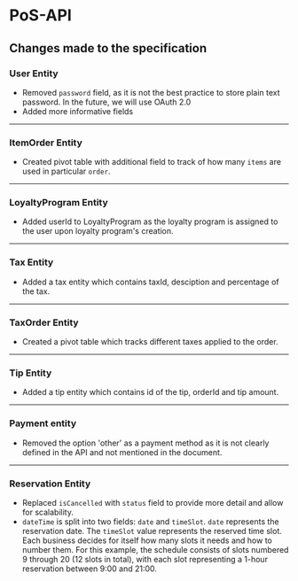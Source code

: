 # PoS-API

## Changes made to the specification

### User Entity

- Removed `password` field, as it is not the best practice to store plain text password. In the future, we will use OAuth 2.0
- Added more informative fields

---

### ItemOrder Entity

- Created pivot table with additional field to track of how many `items` are used in particular `order`.

---

### LoyaltyProgram Entity

- Added userId to LoyaltyProgram as the loyalty program is assigned to the user upon loyalty program's creation.

---

### Tax Entity

- Added a tax entity which contains taxId, desciption and percentage of the tax.

---

### TaxOrder Entity

- Created a pivot table which tracks different taxes applied to the order.

---

### Tip Entity

- Added a tip entity which contains id of the tip, orderId and tip amount.

---

### Payment entity 

- Removed the option 'other' as a payment method as it is not clearly defined in the API and not mentioned in the document.

---

### Reservation Entity

- Replaced `isCancelled` with `status` field to provide more detail and allow for scalability.
- `dateTime` is split into two fields: `date` and `timeSlot`. `date` represents the reservation date. The `timeSlot` value represents the reserved time slot. Each business decides for itself how many slots it needs and how to number them. For this example, the schedule consists of slots numbered 9 through 20 (12 slots in total), with each slot representing a 1-hour reservation between 9:00 and 21:00.
